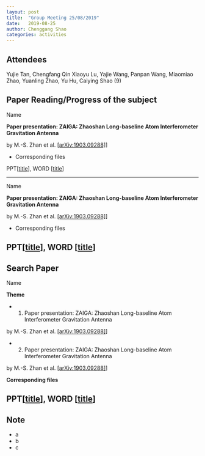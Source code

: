 ```yaml
---
layout: post
title:  "Group Meeting 25/08/2019"
date:   2019-08-25
author: Chenggang Shao
categories: activities
---
```


## Attendees

Yujie Tan, Chengfang Qin Xiaoyu Lu, Yajie Wang, Panpan Wang, Miaomiao Zhao, Yuanling Zhao, Yu Hu, Caiying Shao (9)

## Paper Reading/Progress of the subject

Name

**Paper presentation: ZAIGA: Zhaoshan Long-baseline Atom Interferometer Gravitation Antenna**

by M.-S. Zhan et al. [[arXiv:1903.09288]](https://arxiv.org/abs/1903.09288)]

- Corresponding files

PPT[[title](https://arxiv.org/abs/1903.09288)], WORD [[title](https://arxiv.org/abs/1903.09288)]

---

Name


**Paper presentation: ZAIGA: Zhaoshan Long-baseline Atom Interferometer Gravitation Antenna**

by M.-S. Zhan et al. [[arXiv:1903.09288]](https://arxiv.org/abs/1903.09288)]

- Corresponding files

PPT[[title](https://arxiv.org/abs/1903.09288)], WORD [[title](https://arxiv.org/abs/1903.09288)]
---

## Search Paper 

Name

**Theme**

- 1. Paper presentation: ZAIGA: Zhaoshan Long-baseline Atom Interferometer Gravitation Antenna


by M.-S. Zhan et al. [[arXiv:1903.09288]](https://arxiv.org/abs/1903.09288)]


- 2. Paper presentation: ZAIGA: Zhaoshan Long-baseline Atom Interferometer Gravitation Antenna

by M.-S. Zhan et al. [[arXiv:1903.09288]](https://arxiv.org/abs/1903.09288)]


**Corresponding files**

PPT[[title](https://arxiv.org/abs/1903.09288)], WORD [[title](https://arxiv.org/abs/1903.09288)]
---


## Note
- a
- b
- c 
